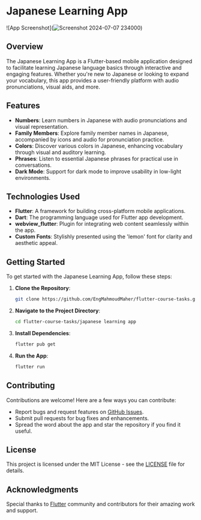 

# Japanese Learning App

![App Screenshot](![Screenshot 2024-07-07 234000](https://github.com/EngMahmoudMaher/flutter-course-tasks/assets/173734058/53f7364e-67f1-4d25-8a8d-f78ffcb71a8a))

## Overview

The Japanese Learning App is a Flutter-based mobile application designed to facilitate learning Japanese language basics through interactive and engaging features. Whether you're new to Japanese or looking to expand your vocabulary, this app provides a user-friendly platform with audio pronunciations, visual aids, and more.

## Features

- **Numbers**: Learn numbers in Japanese with audio pronunciations and visual representation.
- **Family Members**: Explore family member names in Japanese, accompanied by icons and audio for pronunciation practice.
- **Colors**: Discover various colors in Japanese, enhancing vocabulary through visual and auditory learning.
- **Phrases**: Listen to essential Japanese phrases for practical use in conversations.
- **Dark Mode**: Support for dark mode to improve usability in low-light environments.

## Technologies Used

- **Flutter**: A framework for building cross-platform mobile applications.
- **Dart**: The programming language used for Flutter app development.
- **webview_flutter**: Plugin for integrating web content seamlessly within the app.
- **Custom Fonts**: Stylishly presented using the 'lemon' font for clarity and aesthetic appeal.

## Getting Started

To get started with the Japanese Learning App, follow these steps:

1. **Clone the Repository**:

   ```bash
   git clone https://github.com/EngMahmoudMaher/flutter-course-tasks.git
   ```


2. **Navigate to the Project Directory**:

   ```bash
   cd flutter-course-tasks/japanese learning app
   ```

3. **Install Dependencies**:

   ```bash
   flutter pub get
   ```

4. **Run the App**:

   ```bash
   flutter run
   ```

## Contributing

Contributions are welcome! Here are a few ways you can contribute:

- Report bugs and request features on [GitHub Issues](https://github.com/EngMahmoudMaher/flutter-course-tasks/issues).
- Submit pull requests for bug fixes and enhancements.
- Spread the word about the app and star the repository if you find it useful.

## License

This project is licensed under the MIT License - see the [LICENSE](LICENSE) file for details.

## Acknowledgments

Special thanks to [Flutter](https://flutter.dev/) community and contributors for their amazing work and support.
